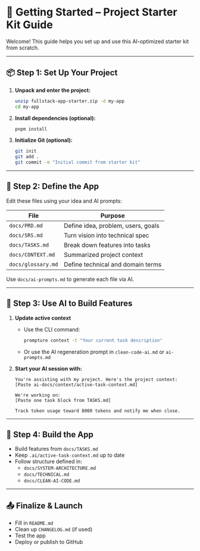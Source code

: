 # 🚀 Getting Started – Project Starter Kit Guide

Welcome! This guide helps you set up and use this AI-optimized starter kit from scratch.

---

## 📦 Step 1: Set Up Your Project

1. **Unpack and enter the project:**
   ```bash
   unzip fullstack-app-starter.zip -d my-app
   cd my-app
   ```

2. **Install dependencies (optional):**
   ```bash
   pnpm install
   ```

3. **Initialize Git (optional):**
   ```bash
   git init
   git add .
   git commit -m "Initial commit from starter kit"
   ```

---

## 📘 Step 2: Define the App

Edit these files using your idea and AI prompts:

| File                   | Purpose                                   |
|------------------------|-------------------------------------------|
| `docs/PRD.md`          | Define idea, problem, users, goals        |
| `docs/SRS.md`          | Turn vision into technical spec           |
| `docs/TASKS.md`        | Break down features into tasks            |
| `docs/CONTEXT.md`      | Summarized project context                |
| `docs/glossary.md`     | Define technical and domain terms         |

Use `docs/ai-prompts.md` to generate each file via AI.

---

## 🤖 Step 3: Use AI to Build Features

1. **Update active context**
   - Use the CLI command:
     ```bash
     prompture context -t "Your current task description"
     ```
   - Or use the AI regeneration prompt in `clean-code-ai.md` or `ai-prompts.md`

2. **Start your AI session with:**
   ``` 
   You're assisting with my project. Here's the project context:
   [Paste ai-docs/context/active-task-context.md]

   We're working on:
   [Paste one task block from TASKS.md]

   Track token usage toward 8000 tokens and notify me when close.
   ```

---

## 🧱 Step 4: Build the App

- Build features from `docs/TASKS.md`
- Keep `.ai/active-task-context.md` up to date
- Follow structure defined in:
  - `docs/SYSTEM-ARCHITECTURE.md`
  - `docs/TECHNICAL.md`
  - `docs/CLEAN-AI-CODE.md`

---


## 📤 Finalize & Launch

- Fill in `README.md`
- Clean up `CHANGELOG.md` (if used)
- Test the app
- Deploy or publish to GitHub